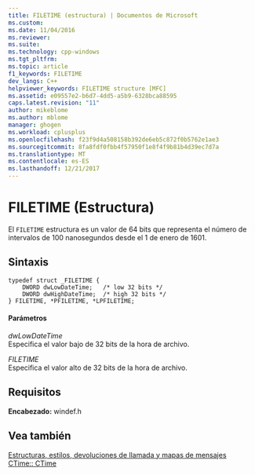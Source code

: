 ```yaml
---
title: FILETIME (estructura) | Documentos de Microsoft
ms.custom: 
ms.date: 11/04/2016
ms.reviewer: 
ms.suite: 
ms.technology: cpp-windows
ms.tgt_pltfrm: 
ms.topic: article
f1_keywords: FILETIME
dev_langs: C++
helpviewer_keywords: FILETIME structure [MFC]
ms.assetid: e09557e2-b6d7-4dd5-a5b9-6328bca88595
caps.latest.revision: "11"
author: mikeblome
ms.author: mblome
manager: ghogen
ms.workload: cplusplus
ms.openlocfilehash: f23f9d4a508158b392de6eb5c872f0b5762e1ae3
ms.sourcegitcommit: 8fa8fdf0fbb4f57950f1e8f4f9b81b4d39ec7d7a
ms.translationtype: MT
ms.contentlocale: es-ES
ms.lasthandoff: 12/21/2017
---
```

# <a name="filetime-structure"></a>FILETIME (Estructura)
El `FILETIME` estructura es un valor de 64 bits que representa el número de intervalos de 100 nanosegundos desde el 1 de enero de 1601.  
  
## <a name="syntax"></a>Sintaxis  
  
```  
typedef struct _FILETIME {  
    DWORD dwLowDateTime;   /* low 32 bits */  
    DWORD dwHighDateTime;  /* high 32 bits */  
} FILETIME, *PFILETIME, *LPFILETIME;  
```  
  
#### <a name="parameters"></a>Parámetros  
 *dwLowDateTime*  
 Especifica el valor bajo de 32 bits de la hora de archivo.  
  
 *FILETIME*  
 Especifica el valor alto de 32 bits de la hora de archivo.  
  
## <a name="requirements"></a>Requisitos  
 **Encabezado:** windef.h  
  
## <a name="see-also"></a>Vea también  
 [Estructuras, estilos, devoluciones de llamada y mapas de mensajes](../../mfc/reference/structures-styles-callbacks-and-message-maps.md)   
 [CTime:: CTime](../../atl-mfc-shared/reference/ctime-class.md#ctime)

